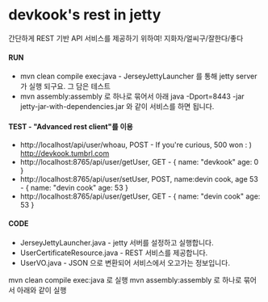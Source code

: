 # devkook's rest in jetty
간단하게 REST 기반 API 서비스를 제공하기 위하여! 지화자/얼씨구/잘한다/좋다

#### RUN
* mvn clean compile exec:java - JerseyJettyLauncher 를 통해 jetty server 가 실행 되구요. 그 담은 테스트
* mvn assembly:assembly 로 하나로 묶어서 아래 java -Dport=8443 -jar jetty-jar-with-dependencies.jar 와 같이 서비스를 하면 됩니다.

#### TEST - "Advanced rest client"를 이용
* http://localhost/api/user/whoau, POST - If you're curious, 500 won : ) http://devkook.tumbrl.com
* http://localhost:8765/api/user/getUser, GET - { name: "devkook" age: 0 }
* http://localhost:8765/api/user/setUser, POST, name:devin cook, age 53 - { name: "devin cook" age: 53 }
* http://localhost:8765/api/user/getUser, GET - { name: "devin cook" age: 53 }

#### CODE
* JerseyJettyLauncher.java - jetty 서버를 설정하고 실행합니다.
* UserCertificateResource.java - REST 서비스를 제공합니다. 
* UserVO.java - JSON 으로 변환되어 서비스에서 오고가는 정보입니다.


mvn clean compile exec:java 로 실행
mvn assembly:assembly 로 하나로 묶어서 아래와 같이 실행


